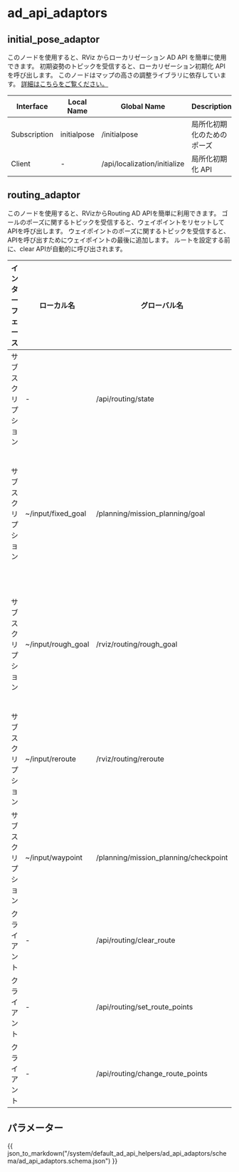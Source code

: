 # ad_api_adaptors

## initial_pose_adaptor

このノードを使用すると、RViz からローカリゼーション AD API を簡単に使用できます。
初期姿勢のトピックを受信すると、ローカリゼーション初期化 API を呼び出します。
このノードはマップの高さの調整ライブラリに依存しています。
[詳細はこちらをご覧ください。](../../../map/autoware_map_height_fitter/README.md)

| Interface | Local Name | Global Name | Description |
|---|---|---|---|
| Subscription | initialpose | /initialpose | 局所化初期化のためのポーズ |
| Client | - | /api/localization/initialize | 局所化初期化 API |

## routing_adaptor

このノードを使用すると、RVizからRouting AD APIを簡単に利用できます。
ゴールのポーズに関するトピックを受信すると、ウェイポイントをリセットしてAPIを呼び出します。
ウェイポイントのポーズに関するトピックを受信すると、APIを呼び出すためにウェイポイントの最後に追加します。
ルートを設定する前に、clear APIが自動的に呼び出されます。

| インターフェース | ローカル名 | グローバル名 | 説明 |
|---|---|---|---|
| サブスクリプション | - | /api/routing/state | ルーティング API の状態 |
| サブスクリプション | ~/input/fixed_goal | /planning/mission_planning/goal | ルートの目標姿勢。ゴールの変更を無効にする |
| サブスクリプション | ~/input/rough_goal | /rviz/routing/rough_goal | ルートの目標姿勢。ゴールの変更を有効にする |
| サブスクリプション | ~/input/reroute | /rviz/routing/reroute | 再ルーティングの目標姿勢 |
| サブスクリプション | ~/input/waypoint | /planning/mission_planning/checkpoint | ルートのウェイポイント姿勢 |
| クライアント | - | /api/routing/clear_route | ルートクリア API |
| クライアント | - | /api/routing/set_route_points | ルートポイントセット API |
| クライアント | - | /api/routing/change_route_points | ルートポイント変更 API |

## パラメーター

{{ json_to_markdown("/system/default_ad_api_helpers/ad_api_adaptors/schema/ad_api_adaptors.schema.json") }}

